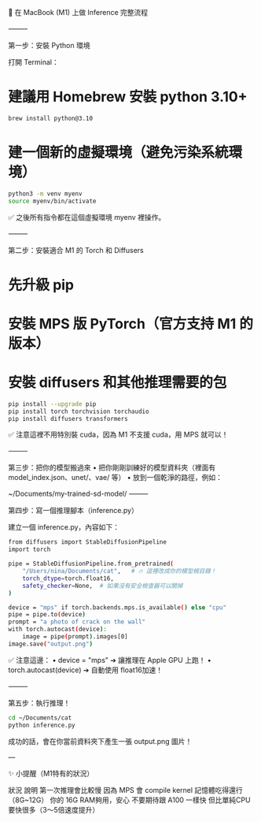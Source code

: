 

🍎 在 MacBook (M1) 上做 Inference 完整流程

⸻

第一步：安裝 Python 環境

打開 Terminal：

# 建議用 Homebrew 安裝 python 3.10+

```bash
brew install python@3.10
```
# 建一個新的虛擬環境（避免污染系統環境）

```bash
python3 -m venv myenv
source myenv/bin/activate
```

✅ 之後所有指令都在這個虛擬環境 myenv 裡操作。

⸻

第二步：安裝適合 M1 的 Torch 和 Diffusers

# 先升級 pip
# 安裝 MPS 版 PyTorch（官方支持 M1 的版本）
# 安裝 diffusers 和其他推理需要的包

```bash
pip install --upgrade pip
pip install torch torchvision torchaudio
pip install diffusers transformers
```
✅ 注意這裡不用特別裝 cuda，因為 M1 不支援 cuda，用 MPS 就可以！

⸻

第三步：把你的模型搬過來
	•	把你剛剛訓練好的模型資料夾（裡面有 model_index.json、unet/、vae/ 等）
	•	放到一個乾淨的路徑，例如：

~/Documents/my-trained-sd-model/
⸻

第四步：寫一個推理腳本（inference.py）

建立一個 inference.py，內容如下：
```bash
from diffusers import StableDiffusionPipeline
import torch

pipe = StableDiffusionPipeline.from_pretrained(
    "/Users/nina/Documents/cat",   # 🔥 這裡改成你的模型根目錄！
    torch_dtype=torch.float16,
    safety_checker=None,  # 如果沒有安全檢查器可以關掉
)

device = "mps" if torch.backends.mps.is_available() else "cpu"
pipe = pipe.to(device)
prompt = "a photo of crack on the wall"
with torch.autocast(device):
    image = pipe(prompt).images[0]
image.save("output.png")
```

✅ 注意這邊：
	•	device = "mps" ➔ 讓推理在 Apple GPU 上跑！
	•	torch.autocast(device) ➔ 自動使用 float16加速！

⸻

第五步：執行推理！
```bash
cd ~/Documents/cat
python inference.py
```
成功的話，會在你當前資料夾下產生一張 output.png 圖片！

—

✨ 小提醒（M1特有的狀況）

狀況	說明
第一次推理會比較慢	因為 MPS 會 compile kernel
記憶體吃得還行（8G~12G）	你的 16G RAM夠用，安心
不要期待跟 A100 一樣快	但比單純CPU要快很多（3～5倍速度提升）
